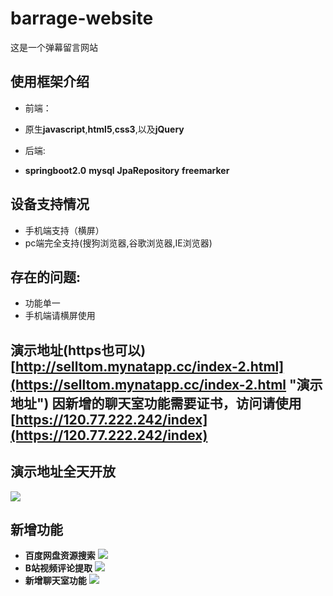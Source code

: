# barrage-website
这是一个弹幕留言网站


## 使用框架介绍
+ 前端：
 + 原生**javascript**,**html5**,**css3**,以及**jQuery**

+ 后端:
 + **springboot2.0** **mysql** **JpaRepository** **freemarker** 

## 设备支持情况
+  手机端支持（横屏）
+  pc端完全支持(搜狗浏览器,谷歌浏览器,IE浏览器)
## 存在的问题:
 + 功能单一
 + 手机端请横屏使用
 

## 演示地址(https也可以)  [http://selltom.mynatapp.cc/index-2.html](https://selltom.mynatapp.cc/index-2.html "演示地址") 因新增的聊天室功能需要证书，访问请使用[https://120.77.222.242/index](https://120.77.222.242/index)



## 演示地址全天开放
![](https://i.imgur.com/r9lk7o8.gif)

## 新增功能
+ **百度网盘资源搜索** ![](https://i.imgur.com/5BZEjYI.png)
+ **B站视频评论提取** ![](https://i.imgur.com/g1dcymU.png)
+ **新增聊天室功能** ![](https://i.imgur.com/zhQ0w3y.png)

